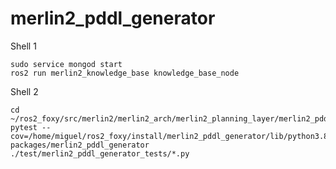 # merlin2_pddl_generator

Shell 1
```shell
sudo service mongod start
ros2 run merlin2_knowledge_base knowledge_base_node
```

Shell 2
```shell
cd ~/ros2_foxy/src/merlin2/merlin2_arch/merlin2_planning_layer/merlin2_pddl_generator/
pytest --cov=/home/miguel/ros2_foxy/install/merlin2_pddl_generator/lib/python3.8/site-packages/merlin2_pddl_generator ./test/merlin2_pddl_generator_tests/*.py
```